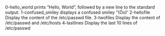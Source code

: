0-hello_world prints “Hello, World”, followed by a new line to the standard output.
1-confused_smiley  displays a confused smiley "(Ôo)'
2-hellofile Display the content of the /etc/passwd file.
3-twofiles Display the content of /etc/passwd and /etc/hosts
4-lastlines Display the last 10 lines of /etc/passwd
